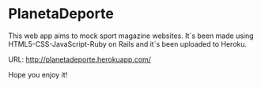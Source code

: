 # PlanetaDeporte

This web app aims to mock sport magazine websites. It´s been made using HTML5-CSS-JavaScript-Ruby on Rails and it´s been uploaded to Heroku.

URL: http://planetadeporte.herokuapp.com/

Hope you enjoy it!
